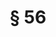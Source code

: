 ---
title: "§ 56"
draft: false
exceptions:
- info53l
memberstates:
- DE
score: 3
compensation:
- No compensation
remarks: |
 


link: "https://dejure.org/gesetze/UrhG/56.html"
---